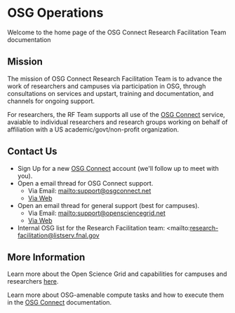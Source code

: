 OSG Operations
==============

Welcome to the home page of the OSG Connect Research Facilitation Team documentation

Mission
-------

The mission of OSG Connect Research Facilitation Team is to advance the work of researchers and 
campuses via participation in OSG, through consultations on services and upstart, training and 
documentation, and channels for ongoing support.

For researchers, the RF Team supports all use of the [OSG Connect](https://www.osgconnect.net/) service, 
avaiable to individual researchers and research groups working on behalf of affiliation with a US 
academic/govt/non-profit organization.

Contact Us
----------

* Sign Up for a new [OSG Connect](https://www.osgconnect.net/) account (we'll follow up to meet with you).
* Open a email thread for OSG Connect support.
	* Via Email: <mailto:support@osgconnect.net>
	* [Via Web](https://support.opensciencegrid.org/support/tickets/new)
* Open an email thread for general support (best for campuses).
	* Via Email: <mailto:support@opensciencegrid.net>
	* [Via Web](https://support.opensciencegrid.org/support/tickets/new)
* Internal OSG list for the Research Facilitation team: <mailto:research-facilitation@listserv.fnal.gov

More Information
----------------

Learn more about the Open Science Grid and capabilities for campuses and researchers
[here](https://opensciencegrid.org/about/introduction/).

Learn more about OSG-amenable compute tasks and how to execute them in the 
[OSG Connect](https://support.opensciencegrid.org/support/solutions) documentation.
